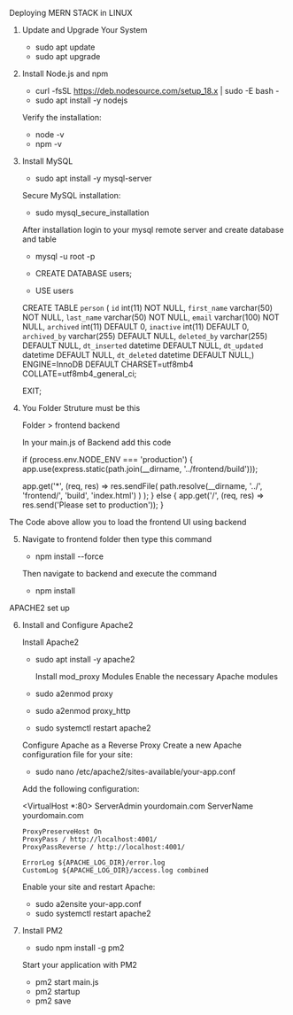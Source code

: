 
Deploying MERN STACK in LINUX 

1. Update and Upgrade Your System

   - sudo apt update
   - sudo apt upgrade

2. Install Node.js and npm


   - curl -fsSL https://deb.nodesource.com/setup_18.x | sudo -E bash -
   - sudo apt install -y nodejs

   Verify the installation:

   - node -v
   - npm -v


3. Install MySQL 

   - sudo apt install -y mysql-server

   Secure MySQL installation:

   - sudo mysql_secure_installation

   After installation login to your mysql remote server and create database and table 

   - mysql -u root -p

   - CREATE DATABASE users;
   - USE users
   
   CREATE TABLE `person` (
   `id` int(11) NOT NULL,
   `first_name` varchar(50) NOT NULL,
   `last_name` varchar(50) NOT NULL,
   `email` varchar(100) NOT NULL,
   `archived` int(11) DEFAULT 0,
   `inactive` int(11) DEFAULT 0,
   `archived_by` varchar(255) DEFAULT NULL,
   `deleted_by` varchar(255) DEFAULT NULL,
   `dt_inserted` datetime DEFAULT NULL,
   `dt_updated` datetime DEFAULT NULL,
   `dt_deleted` datetime DEFAULT NULL,) ENGINE=InnoDB DEFAULT CHARSET=utf8mb4 COLLATE=utf8mb4_general_ci;   
   
   EXIT;
     

4. You Folder Struture must be this 

   Folder >   frontend
              backend

   In your main.js of Backend add this code 

   if (process.env.NODE_ENV === 'production') {
       app.use(express.static(path.join(__dirname, '../frontend/build')));

   app.get('*', (req, res) =>
      res.sendFile(
        path.resolve(__dirname, '../', 'frontend/', 'build', 'index.html')
    )
   );
   } else {
    app.get('/', (req, res) => res.send('Please set to production'));
   }

  The Code above allow you to load the frontend UI using backend 

5. Navigate to frontend folder then type this command 

   - npm install --force

   Then navigate to backend and execute the command 

   - npm install


APACHE2 set up  

6. Install and Configure Apache2 
   
   Install Apache2


   - sudo apt install -y apache2

     Install mod_proxy Modules
     Enable the necessary Apache modules


   - sudo a2enmod proxy
   - sudo a2enmod proxy_http
   - sudo systemctl restart apache2

   Configure Apache as a Reverse Proxy
   Create a new Apache configuration file for your site:


   - sudo nano /etc/apache2/sites-available/your-app.conf

   Add the following configuration:


   <VirtualHost *:80>
       ServerAdmin yourdomain.com
       ServerName yourdomain.com

       ProxyPreserveHost On
       ProxyPass / http://localhost:4001/
       ProxyPassReverse / http://localhost:4001/

       ErrorLog ${APACHE_LOG_DIR}/error.log
       CustomLog ${APACHE_LOG_DIR}/access.log combined
   </VirtualHost>

   Enable your site and restart Apache:


   - sudo a2ensite your-app.conf
   - sudo systemctl restart apache2

7. Install PM2	 

   - sudo npm install -g pm2

   Start your application with PM2

   - pm2 start main.js 
   - pm2 startup
   - pm2 save





